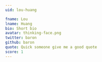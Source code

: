 ```yaml
---
uid: lou-huang

fname: Lou
lname: Huang
bio: Short bio
avatar: thinking-face.png
twitter: baron
github: baron
quote: Quick someone give me a good quote
score: 1
---
```

